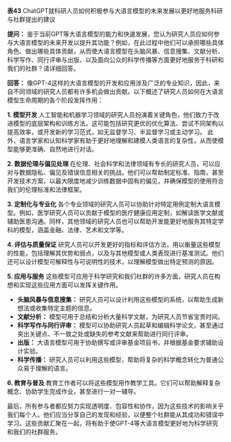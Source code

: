 **表43** ChatGPT就科研人员如何积极参与大语言模型的未来发展以更好地服务科研与社群提出的建议

**提问：** 鉴于当前GPT等大语言模型的能力和快速发展，您认为研究人员应如何参与大语言模型的未来开发以提升其功能？例如，在此过程中他们可以承担哪些具体角色、做出哪些具体贡献，从而使大语言模型在头脑风暴、信息搜集、文献分析、科学写作、同行评审与出版、以及面向公众的科学传播等方面更好地服务于科研和我们的社群？请详细回答。

**回答：** 像GPT-4这样的大语言模型的开发和应用涉及广泛的专业知识，因此，来自不同领域的研究人员都有许多机会做出贡献。以下概述了研究人员如何在大语言模型生命周期的各个阶段发挥作用：

**1. 模型开发**
人工智能和机器学习领域的研究人员扮演着关键角色，他们致力于改进模型的底层架构和训练方法。这可能包括研究更优的优化算法、尝试不同架构以提高效率，或开发新的学习范式，如无监督学习、半监督学习或主动学习。
此外，语言学家和认知科学家有助于更好地理解和建模人类语言的复杂性，从而使模型能够更准确、自然地进行对话。

**2. 数据伦理与偏见处理**
在伦理、社会科学和法律领域有专长的研究人员，可以应对与数据隐私、偏见及错误信息相关的挑战。他们可以帮助制定标准、指南，甚至开发技术方案，以最大限度地减少训练数据中固有的偏见，并确保模型的使用符合我们的伦理标准和法律框架。

**3. 定制化与专业化**
各个专业领域的研究人员可以协助针对特定用例定制大语言模型。例如，医学研究人员可以贡献于模型的医疗健康应用定制，如解读医学文献或辅助医患沟通。同样，其他领域的研究人员也可以帮助开发能更好地服务其特定学科的模型，涵盖金融、法律、艺术和文学等。

**4. 评估与质量保证**
研究人员可以开发更好的指标和评估方法，用以衡量这些模型的性能，包括理解其优势和弱点，以及与其他模型或人类表现进行基准测试。他们还可以设计模型可解释性与可说明性的技术，以理解模型做出特定预测的原因。

**5. 应用与服务**
这些模型可应用于科学研究和我们社群的许多方面，研究人员在构想和实现这些应用方面可以发挥关键作用。
- **头脑风暴与信息搜集：** 研究人员可以设计利用这些模型的系统，以帮助生成新想法或收集特定主题的信息。
- **文献分析：** 模型可用于总结和分析大量科学文献，为研究人员节省宝贵时间。
- **科学写作与同行评审：** 模型可以协助研究人员起草和编辑科学论文，甚至通过突出关键点、不一致之处或缺失的参考文献来帮助进行同行评审。
- **出版：** 大语言模型可用于协助撰写或评审基金项目书，并根据基金要求辅助设计实验。
- **科学传播：** 研究人员可以利用这些模型，帮助将复杂的科学概念转化为普通公众易于理解的语言。

**6. 教育与普及**
教育工作者可以将这些模型用作教学工具。它们可以帮助解释复杂概念、协助学生完成作业，甚至进行一对一辅导。

最后，所有参与者都应努力实现透明度、包容性和协作，因为这些技术的影响关乎我们每个人。他们应当分享自己的发现和经验，以便整个社群能从其成功和错误中学习。这些贡献汇聚在一起，将有助于使GPT-4等大语言模型更好地为科学研究和我们的社群服务。